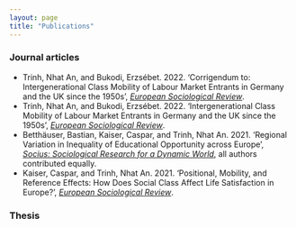 ```yaml
---
layout: page
title: "Publications"
---
```


### Journal articles

- Trinh, Nhat An, and Bukodi, Erzsébet. 2022. ‘Corrigendum to: Intergenerational Class Mobility of Labour Market Entrants in Germany and the UK since the 1950s’, *[European Sociological Review](https://academic.oup.com/esr/article/38/2/336/6381331)*.
- Trinh, Nhat An, and Bukodi, Erzsébet. 2022. ‘Intergenerational Class Mobility of Labour Market Entrants in Germany and the UK since the 1950s’, *[European Sociological Review](https://doi.org/10.1093/esr/jcab028)*.
- Betthäuser, Bastian, Kaiser, Caspar, and Trinh, Nhat An. 2021. ‘Regional Variation in Inequality of Educational Opportunity across Europe’, *[Socius: Sociological Research for a Dynamic World](https://doi.org/10.1177/23780231211019890)*, all authors contributed equally. 
- Kaiser, Caspar, and Trinh, Nhat An. 2021. ‘Positional, Mobility, and Reference Effects: How Does Social Class Affect Life Satisfaction in Europe?’, *[European Sociological Review](https://doi.org/10.1093/esr/jcaa067)*.

### Thesis
